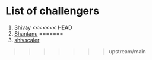 # List of challengers
1. [Shivay](https://github.com/shivaylamba)
<<<<<<< HEAD
2. [Shantanu](https://github.com/Shantanu7022)
=======
2. [shivscaler](http://github.com/shivscaler)
>>>>>>> upstream/main
